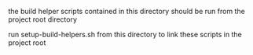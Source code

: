 the build helper scripts contained in this directory should be run from the project root directory

run setup-build-helpers.sh from this directory to link these scripts in the project root
